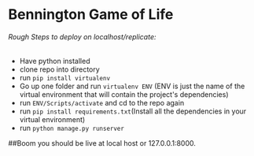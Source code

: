 # Bennington Game of Life

###### Rough Steps to deploy on localhost/replicate:
- Have python installed
- clone repo into directory
- run `pip install virtualenv` 
- Go up one folder and run `virtualenv ENV` (ENV is just the name of the virtual environment that will contain the project's dependencies)
- run `ENV/Scripts/activate` and cd to the repo again
- run `pip install requirements.txt`(Install all the dependencies in your virtual environment)
- run `python manage.py runserver`

##Boom you should be live at local host or 127.0.0.1:8000.
 
